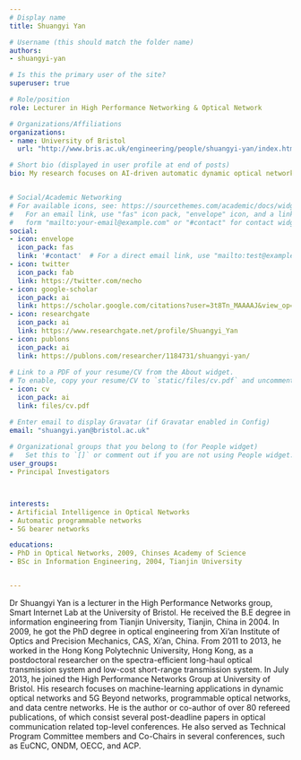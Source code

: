 ```yaml
---
# Display name
title: Shuangyi Yan

# Username (this should match the folder name)
authors:
- shuangyi-yan

# Is this the primary user of the site?
superuser: true

# Role/position
role: Lecturer in High Performance Networking & Optical Network

# Organizations/Affiliations
organizations:
- name: University of Bristol
  url: "http://www.bris.ac.uk/engineering/people/shuangyi-yan/index.html"

# Short bio (displayed in user profile at end of posts)
bio: My research focuses on AI-driven automatic dynamic optical networks with flexible network functions and fast network reconfigurations. 


# Social/Academic Networking
# For available icons, see: https://sourcethemes.com/academic/docs/widgets/#icons
#   For an email link, use "fas" icon pack, "envelope" icon, and a link in the
#   form "mailto:your-email@example.com" or "#contact" for contact widget.
social:
- icon: envelope
  icon_pack: fas
  link: '#contact'  # For a direct email link, use "mailto:test@example.org".
- icon: twitter
  icon_pack: fab
  link: https://twitter.com/necho
- icon: google-scholar
  icon_pack: ai
  link: https://scholar.google.com/citations?user=3t8Tn_MAAAAJ&view_op=list_works&sortby=pubdate
- icon: researchgate
  icon_pack: ai
  link: https://www.researchgate.net/profile/Shuangyi_Yan
- icon: publons
  icon_pack: ai
  link: https://publons.com/researcher/1184731/shuangyi-yan/
   
# Link to a PDF of your resume/CV from the About widget.
# To enable, copy your resume/CV to `static/files/cv.pdf` and uncomment the lines below.   
- icon: cv
  icon_pack: ai
  link: files/cv.pdf

# Enter email to display Gravatar (if Gravatar enabled in Config)
email: "shuangyi.yan@bristol.ac.uk"
  
# Organizational groups that you belong to (for People widget)
#   Set this to `[]` or comment out if you are not using People widget.  
user_groups:
- Principal Investigators



interests:
- Artificial Intelligence in Optical Networks
- Automatic programmable networks
- 5G bearer networks

educations:
- PhD in Optical Networks, 2009, Chinses Academy of Science
- BSc in Information Engineering, 2004, Tianjin University


---
```


Dr Shuangyi Yan is a lecturer in the High Performance Networks group, Smart Internet Lab at the University of Bristol. He received the B.E degree in information engineering from Tianjin University, Tianjin, China in 2004. In 2009, he got the PhD degree in optical engineering from Xi’an Institute of Optics and Precision Mechanics, CAS, Xi’an, China. From 2011 to 2013, he worked in the Hong Kong Polytechnic University, Hong Kong, as a postdoctoral researcher on the spectra-efficient long-haul optical transmission system and low-cost short-range transmission system. In July 2013, he joined the High Performance Networks Group at University of Bristol. His research focuses on machine-learning applications in dynamic optical networks and 5G Beyond networks, programmable optical networks, and data centre networks. He is the author or co-author of over 80 refereed publications, of which consist several post-deadline papers in optical communication related top-level conferences. He also served as Technical Program Committee members and Co-Chairs in several conferences, such as EuCNC, ONDM, OECC, and ACP.


